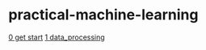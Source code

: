 # practical-machine-learning


[0 get start](https://github.com/hanxinle/practical_machine_learning/tree/master/0_get_start)
[1 data_processing](https://github.com/hanxinle/practical_machine_learning/tree/master/1_data_processing)
